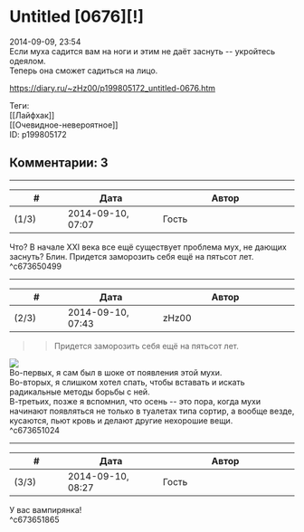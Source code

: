 Untitled [0676][!]
==================

  
2014-09-09, 23:54  
 Если муха садится вам на ноги и этим не даёт заснуть -- укройтесь одеялом.   
  Теперь она сможет садиться на лицо.    
  
<https://diary.ru/~zHz00/p199805172_untitled-0676.htm>  
  
Теги:  
[[Лайфхак]]  
[[Очевидное-невероятное]]  
ID: p199805172  


Комментарии: 3
--------------

  


---



|         #         |              Дата              |                     Автор                     |           ID           |
| --- | --- | --- | --- |
| (1/3) | 2014-09-10, 07:07 | Гость | c673650499 |

  
 Что? В начале XXI века все ещё существует проблема мух, не дающих заснуть? Блин. Придется заморозить себя ещё на пятьсот лет.   
 ^c673650499

---



|         #         |              Дата              |                     Автор                     |           ID           |
| --- | --- | --- | --- |
| (2/3) | 2014-09-10, 07:43 | zHz00 | c673651024 |

  
 >>Придется заморозить себя ещё на пятьсот лет.   
   
   [![](http://s013.radikal.ru/i322/1409/a4/59a9121450f4t.jpg)](http://radikal.ru/fp/3438d5fefb5c41ef8f1d23385576d180)     
 Во-первых, я сам был в шоке от появления этой мухи.   
 Во-вторых, я слишком хотел спать, чтобы вставать и искать радикальные методы борьбы с ней.   
 В-третьих, позже я вспомнил, что осень -- это пора, когда мухи начинают появляться не только в туалетах типа сортир, а вообще везде, кусаются, пьют кровь и делают другие нехорошие вещи.   
 ^c673651024

---



|         #         |              Дата              |                     Автор                     |           ID           |
| --- | --- | --- | --- |
| (3/3) | 2014-09-10, 08:27 | Гость | c673651865 |

  
 У вас вампирянка!   
 ^c673651865